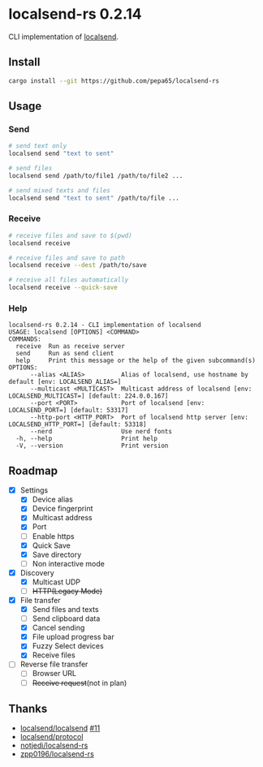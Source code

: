 # localsend-rs 0.2.14
CLI implementation of [localsend](https://github.com/localsend/localsend).

## Install
```bash
cargo install --git https://github.com/pepa65/localsend-rs
```

## Usage
### Send
```bash
# send text only
localsend send "text to sent"

# send files
localsend send /path/to/file1 /path/to/file2 ...

# send mixed texts and files
localsend send "text to sent" /path/to/file ...
```

### Receive
```bash
# receive files and save to $(pwd)
localsend receive

# receive files and save to path
localsend receive --dest /path/to/save

# receive all files automatically
localsend receive --quick-save
```

### Help
```
localsend-rs 0.2.14 - CLI implementation of localsend
USAGE: localsend [OPTIONS] <COMMAND>
COMMANDS:
  receive  Run as receive server
  send     Run as send client
  help     Print this message or the help of the given subcommand(s)
OPTIONS:
      --alias <ALIAS>          Alias of localsend, use hostname by default [env: LOCALSEND_ALIAS=]
      --multicast <MULTICAST>  Multicast address of localsend [env: LOCALSEND_MULTICAST=] [default: 224.0.0.167]
      --port <PORT>            Port of localsend [env: LOCALSEND_PORT=] [default: 53317]
      --http-port <HTTP_PORT>  Port of localsend http server [env: LOCALSEND_HTTP_PORT=] [default: 53318]
      --nerd                   Use nerd fonts
  -h, --help                   Print help
  -V, --version                Print version
```

## Roadmap
- [x] Settings
    - [x] Device alias
    - [x] Device fingerprint
    - [x] Multicast address
    - [x] Port
    - [ ] Enable https
    - [x] Quick Save
    - [x] Save directory
    - [ ] Non interactive mode
- [x] Discovery
    - [x] Multicast UDP
    - [ ] ~~HTTP(Legacy Mode)~~
- [x] File transfer
    - [x] Send files and texts
    - [ ] Send clipboard data
    - [x] Cancel sending
    - [x] File upload progress bar
    - [x] Fuzzy Select devices
    - [x] Receive files
- [ ] Reverse file transfer
    - [ ] Browser URL
    - [ ] ~~Receive request~~(not in plan)

## Thanks
* [localsend/localsend](https://github.com/localsend/localsend) [#11](https://github.com/localsend/localsend/issues/11)
* [localsend/protocol](https://github.com/localsend/protocol)
* [notjedi/localsend-rs](https://github.com/notjedi/localsend-rs)
* [zpp0196/localsend-rs](https://github.com/zpp0196/localsend-rs)
